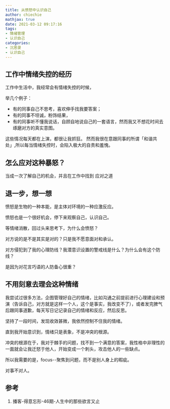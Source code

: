```yaml
---
title: 从愤怒中认识自己
author: chiechie
mathjax: true
date: 2021-03-12 09:17:16
tags:
- 情绪管理
- 认识自己
categories: 
- 沉思录
- 认识自己
---
```




## 工作中情绪失控的经历

工作中生活中，我经常会有情绪失控的时候，

举几个例子：

- 有的同事自己不思考，喜欢伸手找我要答案；
- 有的同事不坦诚，粉饰结果，
- 有的同事听不懂我说话，自顾自地说自己的一套语言，然而我又不想花时间去琢磨对方的真实意图。

这些情况每天都在上演，都很让我抓狂。 然而我很在意跟同事的所谓「和谐共处」,所以每当情绪失控时，会陷入极大的自责和羞愧。


## 怎么应对这种暴怒？

当成一次了解自己的机会，并且在工作中找到 应对之道

## 退一步，想一想

愤怒是生物的一种本能，是主体对环境的一种应激反应。

愤怒也是一个很好机会，停下来观察自己，认识自己。

等情绪消散，回过头来思考下，为什么会愤怒？

对方说的是不是其实是对的？只是我不愿意面对和承认。

对方侵犯到了我的心理防线？我潜意识设置的警戒线是什么？为什么会有这个防线？

是因为对花言巧语的人防备心很重？


## 不用刻意去理会这种情绪

我尝试过很多方法，企图管理好自己的情绪，比如沟通之前提前进行心理建设和预演（告诉自己，对方就是这样一个人，这个是事实，我改变不了），或者发完脾气后跟同事道歉，每天写日记记录自己的情绪和反应，然后反思。

坚持了一段时间，发现收效甚微，我依然控制不住我的情绪。

直到我开始意识到，情绪只是表象，不是冲突的根源。

冲突的根源在于，我对于棘手的问题，找不到一个满意的答案，我性格中非理性的一面就会让我迁怒于他人，开始变成一个刺头，攻击他人的一些缺点。

所以我需要的是，focus--聚焦到问题，而不是别人身上的暇疵。

对事不对人。


## 参考

1. 播客-得意忘形-46期-人生中的那些欲言又止
